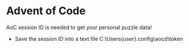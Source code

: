 # Advent of Code

AoC session ID is needed to get your personal puzzle data!
- Save the session ID into a text file C:\Users\{user}\.config\aocd\token